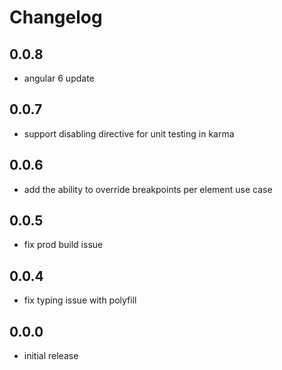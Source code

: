 # Changelog

## 0.0.8
- angular 6 update

## 0.0.7
- support disabling directive for unit testing in karma

## 0.0.6
- add the ability to override breakpoints per element use case

## 0.0.5
- fix prod build issue

## 0.0.4
- fix typing issue with polyfill

## 0.0.0
- initial release